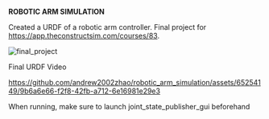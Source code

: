 **ROBOTIC ARM SIMULATION**

Created a URDF of a robotic arm controller. Final project for https://app.theconstructsim.com/courses/83.


![final_project](https://github.com/andrew2002zhao/robotic_arm_simulation/assets/65254149/4a98081a-5582-4851-90b9-e401aff1cfa8)


Final URDF Video

https://github.com/andrew2002zhao/robotic_arm_simulation/assets/65254149/9b6a6e66-f2f8-42fb-a712-6e16981e29e3

When running, make sure to launch joint_state_publisher_gui beforehand
